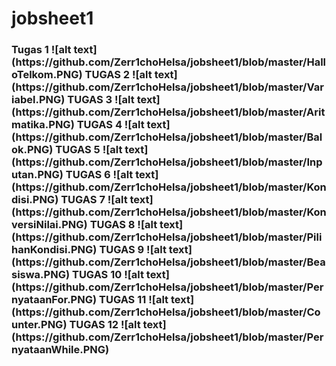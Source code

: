 # jobsheet1
<h3> Tugas 1</>
![alt text](https://github.com/Zerr1choHelsa/jobsheet1/blob/master/HalloTelkom.PNG)
TUGAS 2
![alt text](https://github.com/Zerr1choHelsa/jobsheet1/blob/master/Variabel.PNG)
TUGAS 3
![alt text](https://github.com/Zerr1choHelsa/jobsheet1/blob/master/Aritmatika.PNG)
TUGAS 4
![alt text](https://github.com/Zerr1choHelsa/jobsheet1/blob/master/Balok.PNG)
TUGAS 5
![alt text](https://github.com/Zerr1choHelsa/jobsheet1/blob/master/Inputan.PNG)
TUGAS 6
![alt text](https://github.com/Zerr1choHelsa/jobsheet1/blob/master/Kondisi.PNG)
TUGAS 7
![alt text](https://github.com/Zerr1choHelsa/jobsheet1/blob/master/KonversiNilai.PNG)
TUGAS 8
![alt text](https://github.com/Zerr1choHelsa/jobsheet1/blob/master/PilihanKondisi.PNG)
TUGAS 9
![alt text](https://github.com/Zerr1choHelsa/jobsheet1/blob/master/Beasiswa.PNG)
TUGAS 10
![alt text](https://github.com/Zerr1choHelsa/jobsheet1/blob/master/PernyataanFor.PNG)
TUGAS 11
![alt text](https://github.com/Zerr1choHelsa/jobsheet1/blob/master/Counter.PNG)
TUGAS 12
![alt text](https://github.com/Zerr1choHelsa/jobsheet1/blob/master/PernyataanWhile.PNG)
